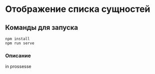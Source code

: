 # Отображение списка сущностей

## Команды для запуска

```
npm install
npm run serve
```

### Описание

in prossesse
